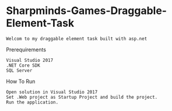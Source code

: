 # Sharpminds-Games-Draggable-Element-Task
    Welcom to my draggable element task built with asp.net

Prerequirements

    Visual Studio 2017
    .NET Core SDK
    SQL Server

How To Run

    Open solution in Visual Studio 2017
    Set .Web project as Startup Project and build the project.
    Run the application.
